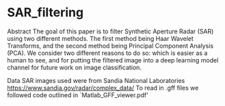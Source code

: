 # SAR_filtering
Abstract
The goal of this paper is to filter Synthetic Aperture Radar (SAR) using two different methods. The first method being Haar Wavelet Transforms, and the second method being Principal Component Analysis (PCA). We consider two different reasons to do so: which is easier as a human to see, and for putting the filtered image into a deep learning model channel for future work on image classification.

Data
SAR images used were from Sandia National Laboratories 
https://www.sandia.gov/radar/complex_data/
To read in .gff files we followed code outlined in `Matlab_GFF_viewer.pdf'
